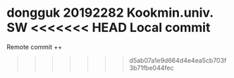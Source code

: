 dongguk		 	20192282
Kookmin.univ. SW
<<<<<<< HEAD
Local commit
=======
Remote commit ++
>>>>>>> d5ab07a1e9d664d4e4ea5cb703f3b71fbe044fec
